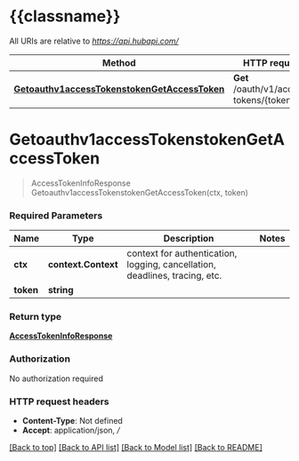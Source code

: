 # {{classname}}

All URIs are relative to *https://api.hubapi.com/*

Method | HTTP request | Description
------------- | ------------- | -------------
[**Getoauthv1accessTokenstokenGetAccessToken**](AccessTokensApi.md#Getoauthv1accessTokenstokenGetAccessToken) | **Get** /oauth/v1/access-tokens/{token} | 

# **Getoauthv1accessTokenstokenGetAccessToken**
> AccessTokenInfoResponse Getoauthv1accessTokenstokenGetAccessToken(ctx, token)


### Required Parameters

Name | Type | Description  | Notes
------------- | ------------- | ------------- | -------------
 **ctx** | **context.Context** | context for authentication, logging, cancellation, deadlines, tracing, etc.
  **token** | **string**|  | 

### Return type

[**AccessTokenInfoResponse**](AccessTokenInfoResponse.md)

### Authorization

No authorization required

### HTTP request headers

 - **Content-Type**: Not defined
 - **Accept**: application/json, */*

[[Back to top]](#) [[Back to API list]](../README.md#documentation-for-api-endpoints) [[Back to Model list]](../README.md#documentation-for-models) [[Back to README]](../README.md)


